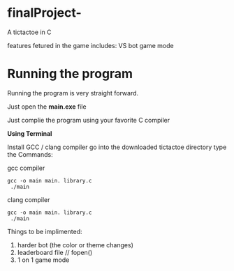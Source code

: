 # finalProject-
A tictactoe in C

features fetured in the game includes:
    VS bot game mode


# Running the program

Running the program is very straight forward. 

Just open the **main.exe** file

Just complie the program using your favorite C compiler

**Using Terminal** 

Install GCC / clang compiler
go into the downloaded tictactoe directory 
type the Commands:

gcc compiler

```
gcc -o main main. library.c
 ./main
```
clang compiler
```
gcc -o main main. library.c
 ./main

```
Things to be implimented:
1. harder bot (the color or theme changes)
2. leaderboard file // fopen()
3. 1 on 1 game mode
